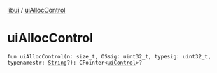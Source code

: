 [libui](index.md) / [uiAllocControl](./ui-alloc-control.md)

# uiAllocControl

`fun uiAllocControl(n: size_t, OSsig: uint32_t, typesig: uint32_t, typenamestr: `[`String`](https://kotlinlang.org/api/latest/jvm/stdlib/kotlin/-string/index.html)`?): CPointer<`[`uiControl`](ui-control/index.md)`>?`